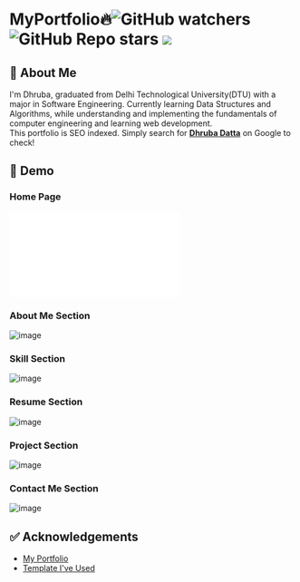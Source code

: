 # MyPortfolio🔥![GitHub watchers](https://img.shields.io/github/watchers/dhruba-datta/MyPortfolio?style=social) ![GitHub Repo stars](https://img.shields.io/github/stars/dhruba-datta/MyPortfolio?style=social)  ![](https://visitor-badge.glitch.me/badge?page_id=dhruba-datta.dhruba-datta/MyPortfolio")


## 🚀 About Me
I'm Dhruba, graduated from Delhi Technological University(DTU) with a major in Software Engineering. Currently learning Data Structures and Algorithms, while understanding and implementing the fundamentals of computer engineering and learning web development. \
This portfolio is SEO indexed. Simply search for **[Dhruba Datta](https://www.google.com/search?client=opera&q=dhruba+datta&sourceid=opera&ie=UTF-8&oe=UTF-8)** on Google to check!

## 🐣 Demo
### Home Page
![Portfolio header](file:///Users/anishmajumdar/Desktop/Anish%20Majumdar%20_%20port1.gif.html)

### About Me Section
![image](https://user-images.githubusercontent.com/74358627/190100914-42dedd11-11e6-4870-8ea7-33da42787dc1.png)

### Skill Section
![image](https://user-images.githubusercontent.com/74358627/190101093-114140d0-1ae8-4e85-b9b4-d3d6bcdb2d0b.png)

### Resume Section
![image](https://user-images.githubusercontent.com/74358627/190101264-1cb7909c-3b38-485c-9eb7-4953b1dc0af3.png)

### Project Section
![image](https://user-images.githubusercontent.com/74358627/190101364-e72c4e9c-c5d7-4f5a-a06b-2155dc92fe86.png)

### Contact Me Section
![image](https://user-images.githubusercontent.com/74358627/190101514-fa7fbfb2-5bb5-4ace-bd37-fbc28150f346.png)

## ✅ Acknowledgements

 - [My Portfolio](https://anishmajumdar.netlify.app/)
 - [Template I've Used](https://bootstrapmade.com/free-html-bootstrap-template-my-resume/)
